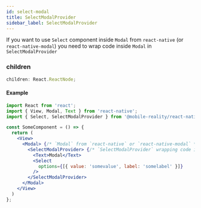 ```yaml
---
id: select-modal
title: SelectModalProvider
sidebar_label: SelectModalProvider
---
```


If you want to use `Select` component inside `Modal` from `react-native` (or `react-native-modal`) you need to wrap code inside `Modal` in `SelectModalProvider`

### children
```typescript jsx
children: React.ReactNode;
```

#### Example
```jsx
import React from 'react';
import { View, Modal, Text } from 'react-native';
import { Select, SelectModalProvider } from '@mobile-reality/react-native-select-pro';

const SomeComponent = () => {
  return (
    <View>
      <Modal> {/* `Modal` from `react-native` or `react-native-modal` */}
        <SelectModalProvider> {/* `SelectModalProvider` wrapping code inside `Modal` */}
          <Text>Modal</Text>
          <Select
            options={[{ value: 'somevalue', label: 'somelabel' }]}
          />
        </SelectModalProvider>
      </Modal>
    </View>
  )
};
```
